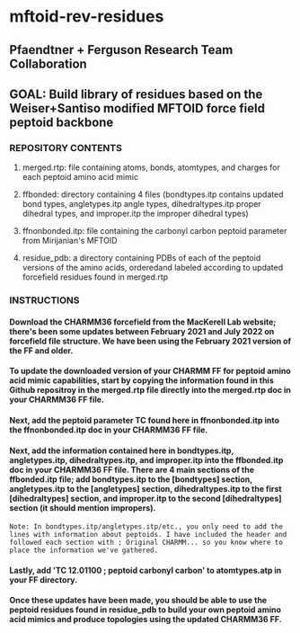 # mftoid-rev-residues

## Pfaendtner + Ferguson Research Team Collaboration

## GOAL: Build library of residues based on the Weiser+Santiso modified MFTOID force field peptoid backbone

### REPOSITORY CONTENTS
	
1. merged.rtp: file containing atoms, bonds, atomtypes, and charges for each peptoid amino acid mimic

2. ffbonded: directory containing 4 files (bondtypes.itp contains updated bond types, angletypes.itp angle types, dihedraltypes.itp proper dihedral types, and improper.itp the improper dihedral types)

3. ffnonbonded.itp: file containing the carbonyl carbon peptoid parameter from Mirijanian's MFTOID

4. residue_pdb: a directory containing PDBs of each of the peptoid versions of the amino acids, orderedand labeled according to updated forcefield residues found in merged.rtp

### INSTRUCTIONS

#### Download the CHARMM36 forcefield from the MacKerell Lab website; there's been some updates between February 2021 and July 2022 on forcefield file structure. We have been using the February 2021 version of the FF and older.

#### To update the downloaded version of your CHARMM FF for peptoid amino acid mimic capabilities, start by copying the information found in this Github repositroy in the merged.rtp file directly into the merged.rtp doc in your CHARMM36 FF file.

#### Next, add the peptoid parameter TC found here in ffnonbonded.itp into the ffnonbonded.itp doc in your CHARMM36 FF file.

#### Next, add the information contained here in bondtypes.itp, angletypes.itp, dihedraltypes.itp, and improper.itp into the ffbonded.itp doc in your CHARMM36 FF file. There are 4 main sections of the ffbonded.itp file; add bondtypes.itp to the [bondtypes] section, angletypes.itp to the [angletypes] section, dihedraltypes.itp to the first [dihedraltypes] section, and improper.itp to the second [dihedraltypes] section (it should mention impropers).
	Note: In bondtypes.itp/angletypes.itp/etc., you only need to add the lines with information about peptoids. I have included the header and followed each section with ; Original CHARMM... so you know where to place the information we've gathered.

#### Lastly, add 'TC   12.01100 ; peptoid carbonyl carbon' to atomtypes.atp in your FF directory.

#### Once these updates have been made, you should be able to use the peptoid residues found in residue_pdb to build your own peptoid amino acid mimics and produce topologies using the updated CHARMM36 FF.
